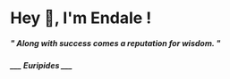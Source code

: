 <h1 title="head"> Hey 👋, I'm Endale !</h1>

**<h5><i>" Along with success comes a reputation for wisdom. "</i></h5>**

*<b>___ Euripides ___</b>*
